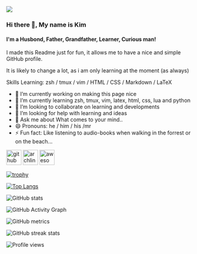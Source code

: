 <image src='Kim_Petersen_-_Bartogh.png'>

### Hi there 👋, My name is Kim

#### I'm a Husbond, Father, Grandfather, Learner, Curious man!

I made this Readme just for fun, it allows me to have a nice and simple GitHub profile.

It is likely to change a lot, as i am only learning at the moment (as always)

Skills Learning: zsh / tmux / vim / HTML / CSS / Markdown / LaTeX 

- 🔭 I’m currently working on making this page nice 
- 🌱 I’m currently learning zsh, tmux, vim, latex, html, css, lua and python 
- 👯 I’m looking to collaborate on learning and developments 
- 🤔 I’m looking for help with learning and ideas 
- 💬 Ask me about What comes to your mind.. 
- 😄 Pronouns: he / him / his /mr 
- ⚡ Fun fact: Like listening to audio-books when walking in the forrest or on the beach... 


[<img src='https://cdn.jsdelivr.net/npm/simple-icons@3.0.1/icons/github.svg' alt='github' height='40'>](https://github.com/Bartogh)  [<img src='https://cdn.jsdelivr.net/npm/simple-icons@3.0.1/icons/archlinux.svg' alt='archlinux' height='40'>](https://archlinux.org)  [<img src='https://cdn.jsdelivr.net/npm/simple-icons@3.0.1/icons/awesomelists.svg' alt='awesomelists' height='40'>](https://github.com/topics/awesome-list)  

[![trophy](https://github-profile-trophy.vercel.app/?username=Bartogh)](https://github.com/ryo-ma/github-profile-trophy)

[![Top Langs](https://github-readme-stats.vercel.app/api/top-langs/?username=Bartogh)](https://github.com/anuraghazra/github-readme-stats)

![GitHub stats](https://github-readme-stats.vercel.app/api?username=Bartogh&show_icons=true&count_private=true)  

![GitHub Activity Graph](https://activity-graph.herokuapp.com/graph?username=Bartogh)  

![GitHub metrics](https://metrics.lecoq.io/Bartogh)  

![GitHub streak stats](https://github-readme-streak-stats.herokuapp.com/?user=Bartogh)  

![Profile views](https://gpvc.arturio.dev/Bartogh)  
